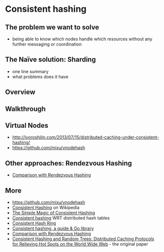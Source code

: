 # Consistent hashing

## The problem we want to solve

* being able to know which nodes handle which resources without any further messaging or coordination

## The Naïve solution: Sharding

* one line summary
* what problems does it have

## Overview


## Walkthrough


## Virtual Nodes

* http://ivoroshilin.com/2013/07/15/distributed-caching-under-consistent-hashing/
* https://github.com/mixu/vnodehash

## Other approaches: Rendezvous Hashing

* [Comparison with Rendezvous Hashing](https://en.wikipedia.org/wiki/Rendezvous_hashing)


## More

* https://github.com/mixu/vnodehash
* [Consistent Hashing](https://en.wikipedia.org/wiki/Consistent_hashing) on Wikipedia
* [The Simple Magic of Consistent Hashing](http://www.paperplanes.de/2011/12/9/the-magic-of-consistent-hashing.html)
* [Consistent hashing](http://michaelnielsen.org/blog/consistent-hashing/) WRT distributed hash tables
* [Consistent Hash Ring](http://www.martinbroadhurst.com/Consistent-Hash-Ring.html)
* [Consistent hashing, a guide & Go library](https://medium.com/@sent0hil/consistent-hashing-a-guide-go-implementation-fe3421ac3e8f#.tyu8l8uv3)
* [Comparison with Rendezvous Hashing](https://en.wikipedia.org/wiki/Rendezvous_hashing)
* [Consistent Hashing and Random Trees: Distributed Caching Protocols for Relieving Hot Spots on the World Wide Web](https://www.akamai.com/es/es/multimedia/documents/technical-publication/consistent-hashing-and-random-trees-distributed-caching-protocols-for-relieving-hot-spots-on-the-world-wide-web-technical-publication.pdf) - the original paper
